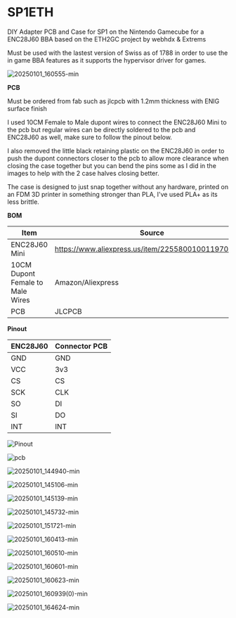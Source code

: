 # SP1ETH
DIY Adapter PCB and Case for SP1 on the Nintendo Gamecube for a ENC28J60 BBA based on the ETH2GC project by webhdx & Extrems

Must be used with the lastest version of Swiss as of 1788 in order to use the in game BBA features as it supports the hypervisor driver for games.

![20250101_160555-min](https://github.com/user-attachments/assets/ad51ec07-052a-4f06-beb3-a348cb5744a2)


**PCB**

Must be ordered from fab such as jlcpcb with 1.2mm thickness with ENIG surface finish


I used 10CM Female to Male dupont wires to connect the ENC28J60 Mini to the pcb but regular wires can be directly soldered to the pcb and ENC28J60 as well, make sure to follow the pinout below.

I also removed the little black retaining plastic on the ENC28J60 in order to push the dupont connectors closer to the pcb to allow more clearance when closing the case together but you can bend the pins some as I did in the images to help with the 2 case halves closing better.

The case is designed to just snap together without any hardware, printed on an FDM 3D printer in something stronger than PLA, I've used PLA+ as its less brittle.

**BOM**

| Item | Source |
| --- | --- |
| ENC28J60 Mini | https://www.aliexpress.us/item/2255800100119709.html |
| 10CM Dupont Female to Male Wires | Amazon/Aliexpress |
| PCB | JLCPCB |

**Pinout**

| ENC28J60 | Connector PCB |
| --- | --- |
| GND | GND |
| VCC | 3v3 |
| CS | CS |
| SCK | CLK |
| SO | DI |
| SI | DO |
| INT | INT |

![Pinout](https://github.com/user-attachments/assets/888f123f-e1b9-4f99-8cc1-d78d393ff442)

![pcb](https://github.com/user-attachments/assets/eeed6fef-80bc-4758-b355-87f3437c7717)


![20250101_144940-min](https://github.com/user-attachments/assets/bade5464-e983-4122-9b84-47fe855f9afb)

![20250101_145106-min](https://github.com/user-attachments/assets/e177433f-fb8e-4f8d-ab45-0b10693a1797)

![20250101_145139-min](https://github.com/user-attachments/assets/0675542f-4425-421a-b61c-a4837fa8bdd1)

![20250101_145732-min](https://github.com/user-attachments/assets/932a5231-77c0-433b-a60c-6361fea2a9be)

![20250101_151721-min](https://github.com/user-attachments/assets/43bd7c57-95ac-48bf-9e99-cf8c149fbd52)

![20250101_160413-min](https://github.com/user-attachments/assets/2a4909a2-726b-4787-a422-a19dacd460e7)

![20250101_160510-min](https://github.com/user-attachments/assets/32e80608-405a-4285-852a-68d009492315)

![20250101_160601-min](https://github.com/user-attachments/assets/0af12528-8ad6-400a-abbd-f066eff186dd)

![20250101_160623-min](https://github.com/user-attachments/assets/fb4940e0-76b5-4992-b1c5-b1eabc791aad)

![20250101_160939(0)-min](https://github.com/user-attachments/assets/81ff9e7a-e7a7-4c83-845d-8c722685f4c0)

![20250101_164624-min](https://github.com/user-attachments/assets/6144fe8b-a97b-4d00-8265-d2824a8188ae)

